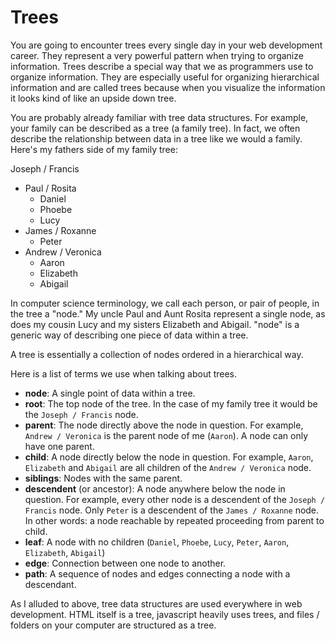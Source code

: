 # Trees

You are going to encounter trees every single day in your web development career. They represent a very powerful pattern when trying to organize information. Trees describe a special way that we as programmers use to organize information. They are especially useful for organizing hierarchical information and are called trees because when you visualize the information it looks kind of like an upside down tree.

You are probably already familiar with tree data structures. For example, your family can be described as a tree (a family tree). In fact, we often describe the relationship between data in a tree like we would a family. Here's my fathers side of my family tree:


Joseph / Francis
 - Paul / Rosita
 	- Daniel
 	- Phoebe
 	- Lucy
 - James / Roxanne
 	- Peter
 - Andrew / Veronica
 	- Aaron
 	- Elizabeth
 	- Abigail

In computer science terminology, we call each person, or pair of people, in the tree a "node." My uncle Paul and Aunt Rosita represent a single node, as does my cousin Lucy and my sisters Elizabeth and Abigail. "node" is a generic way of describing one piece of data within a tree.

A tree is essentially a collection of nodes ordered in a hierarchical way.

Here is a list of terms we use when talking about trees.

- **node**: A single point of data within a tree.
- **root**: The top node of the tree. In the case of my family tree it would be the `Joseph / Francis` node.
- **parent**: The node directly above the node in question. For example, `Andrew / Veronica` is the parent node of me (`Aaron`). A node can only have one parent.
- **child**: A node directly below the node in question. For example, `Aaron`, `Elizabeth` and `Abigail` are all children of the `Andrew / Veronica` node.
- **siblings**: Nodes with the same parent.
- **descendent** (or ancestor): A node anywhere below the node in question. For example, every other node is a descendent of the `Joseph / Francis` node. Only `Peter` is a descendent of the `James / Roxanne` node. In other words: a node reachable by repeated proceeding from parent to child.
- **leaf**: A node with no children (`Daniel`, `Phoebe`, `Lucy`, `Peter`, `Aaron`, `Elizabeth`, `Abigail`)
- **edge**: Connection between one node to another.
- **path**: A sequence of nodes and edges connecting a node with a descendant.

As I alluded to above, tree data structures are used everywhere in web development. HTML itself is a tree, javascript heavily uses trees, and files / folders on your computer are structured as a tree.
